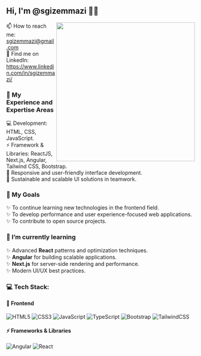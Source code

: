 ## Hi, I'm @sgizemmazi 👋🏼  

<img 
  align="right" 
  height="370" 
src="https://media3.giphy.com/media/v1.Y2lkPTc5MGI3NjExcG0xcTJzdnNjdnp1anE2OWZkNzB6d2tuY2JzN3B1Zng0MTJ0bnZ6YiZlcD12MV9pbnRlcm5hbF9naWZfYnlfaWQmY3Q9Zw/L1R1tvI9svkIWwpVYr/giphy.gif" 
/>

📫 How to reach me: sgizemmazi@gmail.com  
🔗 Find me on LinkedIn: https://www.linkedin.com/in/sgizemmazi/   


<!--
**sgizemmazi/sgizemmazi** is a ✨ _special_ ✨ repository because its `README.md` (this file) appears on your GitHub profile.

Here are some ideas to get you started:

- 🔭 I’m currently working on ...
- 🌱 I’m currently learning ...
- 👯 I’m looking to collaborate on ...
- 🤔 I’m looking for help with ...
- 💬 Ask me about ...
- 📫 How to reach me: ...
- 😄 Pronouns: ...
- ⚡ Fun fact: ...
-->
### 🚀 My Experience and Expertise Areas  

💻 Development: HTML, CSS, JavaScript.  
⚡ Framework & Libraries: ReactJS, Next.js, Angular, Tailwind CSS, Bootstrap.  
📱 Responsive and user-friendly interface development.  
👥 Sustainable and scalable UI solutions in teamwork.  

### 🎯 My Goals  
✨ To continue learning new technologies in the frontend field.  
✨ To develop performance and user experience-focused web applications.  
✨ To contribute to open source projects.  

### 🌱 I’m currently learning  
✨ Advanced **React** patterns and optimization techniques.  
✨ **Angular** for building scalable applications.  
✨ **Next.js** for server-side rendering and performance.  
✨ Modern UI/UX best practices.  

### 💻 Tech Stack:

#### 🎨 Frontend
![HTML5](https://img.shields.io/badge/HTML5-E34F26?style=for-the-badge&logo=html5&logoColor=white) 
![CSS3](https://img.shields.io/badge/CSS3-1572B6?style=for-the-badge&logo=css3&logoColor=white) 
![JavaScript](https://img.shields.io/badge/javascript-%23323330.svg?style=for-the-badge&logo=javascript&logoColor=%23F7DF1E)
![TypeScript](https://img.shields.io/badge/TypeScript-007ACC?style=for-the-badge&logo=typescript&logoColor=white)
![Bootstrap](https://img.shields.io/badge/Bootstrap-7952B3?style=for-the-badge&logo=bootstrap&logoColor=white)
![TailwindCSS](https://img.shields.io/badge/Tailwind_CSS-38B2AC?style=for-the-badge&logo=tailwind-css&logoColor=white)

#### ⚡ Frameworks & Libraries
![Angular](https://img.shields.io/badge/angular-%23DD0031.svg?style=for-the-badge&logo=angular&logoColor=white) 
![React](https://img.shields.io/badge/React-20232A?style=for-the-badge&logo=react&logoColor=61DAFB)

